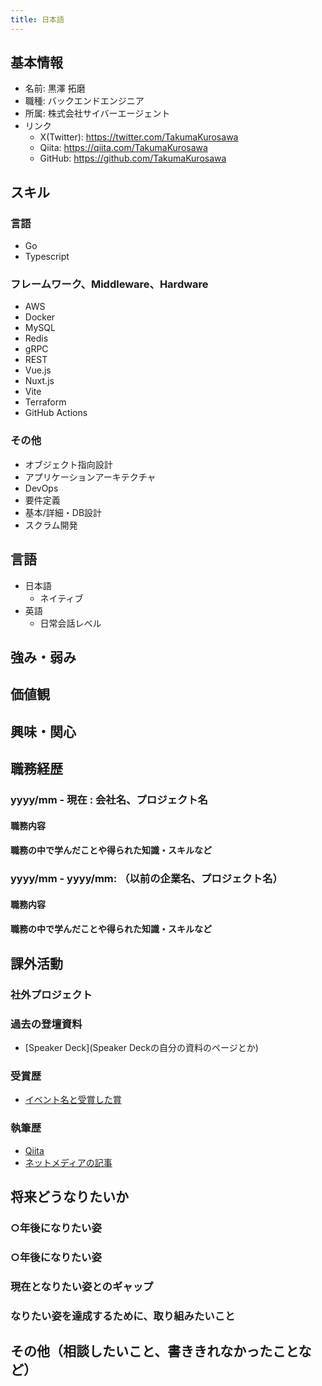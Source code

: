 ```yaml
---
title: 日本語
---
```


## 基本情報
- 名前: 黒澤 拓磨
- 職種: バックエンドエンジニア
- 所属: 株式会社サイバーエージェント
- リンク
  - X(Twitter): https://twitter.com/TakumaKurosawa
  - Qiita: https://qiita.com/TakumaKurosawa
  - GitHub: https://github.com/TakumaKurosawa

## スキル
### 言語
- Go
- Typescript

### フレームワーク、Middleware、Hardware
- AWS
- Docker
- MySQL
- Redis
- gRPC
- REST
- Vue.js
- Nuxt.js
- Vite
- Terraform
- GitHub Actions

### その他
- オブジェクト指向設計
- アプリケーションアーキテクチャ
- DevOps
- 要件定義
- 基本/詳細・DB設計
- スクラム開発

## 言語

- 日本語
    - ネイティブ
- 英語
    - 日常会話レベル

## 強み・弱み

## 価値観

## 興味・関心

## 職務経歴
### yyyy/mm - 現在 : 会社名、プロジェクト名
#### 職務内容
#### 職務の中で学んだことや得られた知識・スキルなど

### yyyy/mm - yyyy/mm: （以前の企業名、プロジェクト名）
#### 職務内容
#### 職務の中で学んだことや得られた知識・スキルなど

## 課外活動

### 社外プロジェクト

### 過去の登壇資料
- [Speaker Deck](Speaker Deckの自分の資料のページとか)

### 受賞歴
- [イベント名と受賞した賞](イベントのランディングページのリンクや、結果がわかる記事など)

### 執筆歴
- [Qiita](Qiitaの自分のプロフィールのリンクとか)
- [ネットメディアの記事](記事のリンクとか)

## 将来どうなりたいか
### ○年後になりたい姿
### ○年後になりたい姿

### 現在となりたい姿とのギャップ
### なりたい姿を達成するために、取り組みたいこと

## その他（相談したいこと、書ききれなかったことなど）
